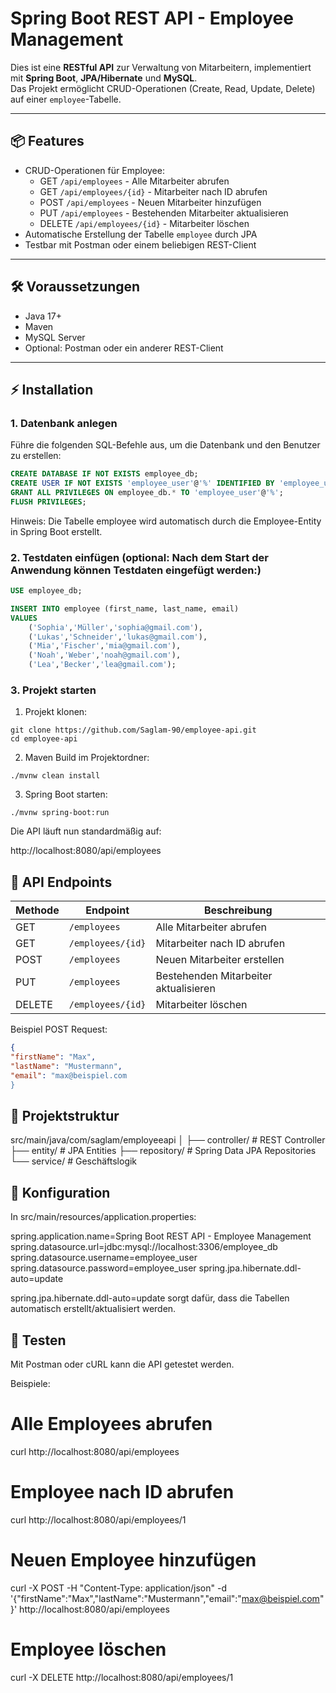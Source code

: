 # Spring Boot REST API - Employee Management

Dies ist eine **RESTful API** zur Verwaltung von Mitarbeitern, implementiert mit **Spring Boot**, **JPA/Hibernate** und **MySQL**.  
Das Projekt ermöglicht CRUD-Operationen (Create, Read, Update, Delete) auf einer `employee`-Tabelle.

---

## 📦 Features

- CRUD-Operationen für Employee:
  - GET `/api/employees` - Alle Mitarbeiter abrufen
  - GET `/api/employees/{id}` - Mitarbeiter nach ID abrufen
  - POST `/api/employees` - Neuen Mitarbeiter hinzufügen
  - PUT `/api/employees` - Bestehenden Mitarbeiter aktualisieren
  - DELETE `/api/employees/{id}` - Mitarbeiter löschen
- Automatische Erstellung der Tabelle `employee` durch JPA
- Testbar mit Postman oder einem beliebigen REST-Client

---

## 🛠 Voraussetzungen

- Java 17+
- Maven
- MySQL Server
- Optional: Postman oder ein anderer REST-Client

---

## ⚡ Installation

### 1. Datenbank anlegen

Führe die folgenden SQL-Befehle aus, um die Datenbank und den Benutzer zu erstellen:

```sql
CREATE DATABASE IF NOT EXISTS employee_db;
CREATE USER IF NOT EXISTS 'employee_user'@'%' IDENTIFIED BY 'employee_user';
GRANT ALL PRIVILEGES ON employee_db.* TO 'employee_user'@'%';
FLUSH PRIVILEGES;
```

Hinweis: Die Tabelle employee wird automatisch durch die Employee-Entity in Spring Boot erstellt.

### 2. Testdaten einfügen (optional: Nach dem Start der Anwendung können Testdaten eingefügt werden:)

```sql
USE employee_db;

INSERT INTO employee (first_name, last_name, email)
VALUES
    ('Sophia','Müller','sophia@gmail.com'),
    ('Lukas','Schneider','lukas@gmail.com'),
    ('Mia','Fischer','mia@gmail.com'),
    ('Noah','Weber','noah@gmail.com'),
    ('Lea','Becker','lea@gmail.com');
```

### 3. Projekt starten

1. Projekt klonen:
```
git clone https://github.com/Saglam-90/employee-api.git
cd employee-api
```

2. Maven Build im Projektordner:
```
./mvnw clean install
```
3. Spring Boot starten:
```
./mvnw spring-boot:run
```
Die API läuft nun standardmäßig auf:

http://localhost:8080/api/employees

## 📝 API Endpoints

| Methode | Endpoint          | Beschreibung                          |
| ------- | ----------------- | ------------------------------------- |
| GET     | `/employees`      | Alle Mitarbeiter abrufen              |
| GET     | `/employees/{id}` | Mitarbeiter nach ID abrufen           |
| POST    | `/employees`      | Neuen Mitarbeiter erstellen           |
| PUT     | `/employees`      | Bestehenden Mitarbeiter aktualisieren |
| DELETE  | `/employees/{id}` | Mitarbeiter löschen                   |

Beispiel POST Request:

```json
{
"firstName": "Max",
"lastName": "Mustermann",
"email": "max@beispiel.com
}
```

## 📂 Projektstruktur

src/main/java/com/saglam/employeeapi
│
├── controller/ # REST Controller
├── entity/ # JPA Entities
├── repository/ # Spring Data JPA Repositories
└── service/ # Geschäftslogik

## 🔧 Konfiguration

In src/main/resources/application.properties:

spring.application.name=Spring Boot REST API - Employee Management
spring.datasource.url=jdbc:mysql://localhost:3306/employee_db
spring.datasource.username=employee_user
spring.datasource.password=employee_user
spring.jpa.hibernate.ddl-auto=update

spring.jpa.hibernate.ddl-auto=update sorgt dafür, dass die Tabellen automatisch erstellt/aktualisiert werden.

## 🧪 Testen

Mit Postman oder cURL kann die API getestet werden.

Beispiele:

# Alle Employees abrufen

curl http://localhost:8080/api/employees

# Employee nach ID abrufen

curl http://localhost:8080/api/employees/1

# Neuen Employee hinzufügen

curl -X POST -H "Content-Type: application/json" -d '{"firstName":"Max","lastName":"Mustermann","email":"max@beispiel.com"}' http://localhost:8080/api/employees

# Employee löschen

curl -X DELETE http://localhost:8080/api/employees/1

```

```
